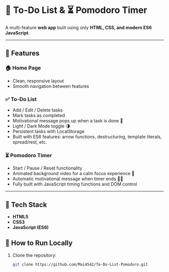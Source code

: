 # 📝 To-Do List & ⏳ Pomodoro Timer  

A multi-feature **web app** built using only **HTML, CSS, and modern ES6 JavaScript**.  

---

## 🌟 Features  

### 🏠 Home Page  
- Clean, responsive layout  
- Smooth navigation between features  

### ✅ To-Do List  
- Add / Edit / Delete tasks  
- Mark tasks as completed  
- Motivational message pops up when a task is done 💬  
- Light / Dark Mode toggle 🌗  
- Persistent tasks with LocalStorage  
- Built with ES6 features: arrow functions, destructuring, template literals, spread/rest, etc.  

### ⏳ Pomodoro Timer  
- Start / Pause / Reset functionality  
- Animated background video for a calm focus experience 🎥  
- Automatic motivational message when timer ends 🧠💬  
- Fully built with JavaScript timing functions and DOM control  

---

## 🚀 Tech Stack  
- **HTML5**  
- **CSS3**  
- **JavaScript (ES6)**  


## 📌 How to Run Locally  
1. Clone the repository:  
   ```bash
   git clone https://github.com/Mai4542/To-Do-List-Pomodoro.git

